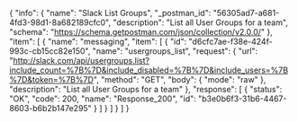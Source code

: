 {
  "info": {
    "name": "Slack List Groups",
    "_postman_id": "56305ad7-a681-4fd3-98d1-8a682189cfc0",
    "description": "List all User Groups for a team",
    "schema": "https://schema.getpostman.com/json/collection/v2.0.0/"
  },
  "item": [
    {
      "name": "messaging",
      "item": [
        {
          "id": "d6cfc7ae-f38e-424f-993c-cb15cc82e150",
          "name": "usergroups_list",
          "request": {
            "url": "http://slack.com/api/usergroups.list?include_count=%7B%7D&include_disabled=%7B%7D&include_users=%7B%7D&token=%7B%7D",
            "method": "GET",
            "body": {
              "mode": "raw"
            },
            "description": "List all User Groups for a team"
          },
          "response": [
            {
              "status": "OK",
              "code": 200,
              "name": "Response_200",
              "id": "b3e0b6f3-31b6-4467-8603-b6b2b147e295"
            }
          ]
        }
      ]
    }
  ]
}